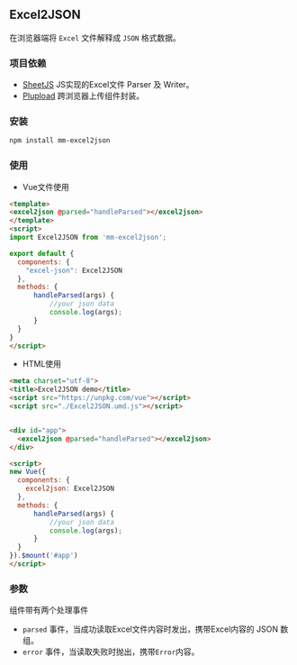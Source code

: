 ## Excel2JSON

在浏览器端将 `Excel` 文件解释成 `JSON` 格式数据。

### 项目依赖

- [SheetJS](https://github.com/SheetJS/js-xlsx) JS实现的Excel文件 Parser 及 Writer。
- [Plupload](https://www.plupload.com/) 跨浏览器上传组件封装。


### 安装

```bash
npm install mm-excel2json
```


### 使用

- Vue文件使用
```html
<template>
<excel2json @parsed="handleParsed"></excel2json>
</template>
<script>
import Excel2JSON from 'mm-excel2json';

export default {
  components: {
    "excel-json": Excel2JSON
  },
  methods: {
      handleParsed(args) {
          //your json data
          console.log(args);
      }
  }
}
</script>
```

- HTML使用
```html
<meta charset="utf-8">
<title>Excel2JSON demo</title>
<script src="https://unpkg.com/vue"></script>
<script src="./Excel2JSON.umd.js"></script>


<div id="app">
  <excel2json @parsed="handleParsed"></excel2json>
</div>

<script>
new Vue({
  components: {
    excel2json: Excel2JSON
  },
  methods: {
      handleParsed(args) {
          //your json data
          console.log(args);
      }
  }
}).$mount('#app')
</script>
```

### 参数

组件带有两个处理事件
- `parsed` 事件，当成功读取Excel文件内容时发出，携带Excel内容的 JSON 数组。
- `error` 事件，当读取失败时抛出，携带`Error`内容。
